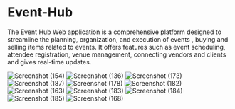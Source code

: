 # Event-Hub
The Event Hub Web application is a comprehensive platform designed to streamline the planning,
organization, and execution of events , buying and selling items related to events. 
It offers features such as event scheduling, attendee registration, venue management, connecting
vendors and clients and gives real-time updates.

![Screenshot (154)](https://github.com/areebquadri142/Event-Hub/assets/139630610/28f45e94-a298-4ab2-ba64-45e774dfcdb8)
![Screenshot (136)](https://github.com/areebquadri142/Event-Hub/assets/139630610/f92070c7-2ec7-46b0-b45b-657a7e874f95)
![Screenshot (173)](https://github.com/areebquadri142/Event-Hub/assets/139630610/273ab78d-b7b1-43b3-b00c-3bc13ed51aca)
![Screenshot (187)](https://github.com/areebquadri142/Event-Hub/assets/139630610/f284b8d7-f30e-4040-a961-6e2bfa3fc744)
![Screenshot (178)](https://github.com/areebquadri142/Event-Hub/assets/139630610/116c38c1-4213-4c4c-95f7-c4304cbed664)
![Screenshot (182)](https://github.com/areebquadri142/Event-Hub/assets/139630610/8a6bf5a9-f4a9-437d-8cdf-ee6c136cf474)
![Screenshot (163)](https://github.com/areebquadri142/Event-Hub/assets/139630610/1bb9f7e6-39bc-47b9-81a0-c1358b46be2e)
![Screenshot (183)](https://github.com/areebquadri142/Event-Hub/assets/139630610/8a3cbb55-2848-4625-a82f-a7dc45df36fe)
![Screenshot (184)](https://github.com/areebquadri142/Event-Hub/assets/139630610/3499be94-f6a6-4d14-ac80-35aaebfc572b)
![Screenshot (185)](https://github.com/areebquadri142/Event-Hub/assets/139630610/cfb9f03b-3dc1-4f28-a64b-b47aa62212b1)
![Screenshot (168)](https://github.com/areebquadri142/Event-Hub/assets/139630610/eda76176-ec55-45cb-b2fc-4d08bdfa241e)


